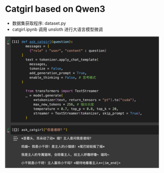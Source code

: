 # Catgirl based on Qwen3

<script src="https://gist.github.com/moeleak/7636b5f12f82bb84debc24ced23d24b4.js"></script>

- 数据集获取程序: dataset.py
- catgirl.ipynb 调用 unsloth 进行大语言模型微调

![screenshot](./screenshot.png)
